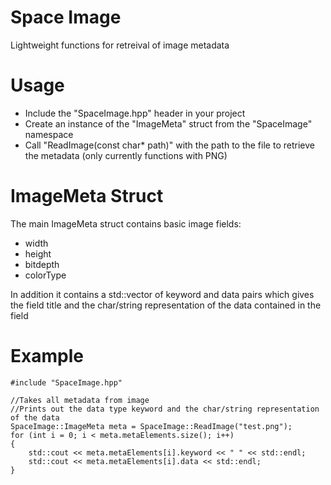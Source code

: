 # Space Image
Lightweight functions for retreival of image metadata

# Usage
- Include the "SpaceImage.hpp" header in your project 
- Create an instance of the "ImageMeta" struct from the "SpaceImage" namespace
- Call "ReadImage(const char* path)" with the path to the file to retrieve the metadata (only currently functions with PNG)

# ImageMeta Struct
The main ImageMeta struct contains basic image fields:
- width
- height
- bitdepth
- colorType

In addition it contains a std::vector of keyword and data pairs which gives the field title and the char/string representation of the data contained in the field

# Example
```
#include "SpaceImage.hpp"

//Takes all metadata from image
//Prints out the data type keyword and the char/string representation of the data
SpaceImage::ImageMeta meta = SpaceImage::ReadImage("test.png");
for (int i = 0; i < meta.metaElements.size(); i++)
{
    std::cout << meta.metaElements[i].keyword << " " << std::endl;
	std::cout << meta.metaElements[i].data << std::endl;
}
```
